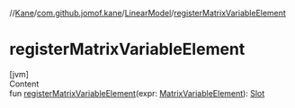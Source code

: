 //[Kane](../../index.md)/[com.github.jomof.kane](../index.md)/[LinearModel](index.md)/[registerMatrixVariableElement](register-matrix-variable-element.md)



# registerMatrixVariableElement  
[jvm]  
Content  
fun [registerMatrixVariableElement](register-matrix-variable-element.md)(expr: [MatrixVariableElement](../-matrix-variable-element/index.md)): [Slot](../-slot/index.md)  



